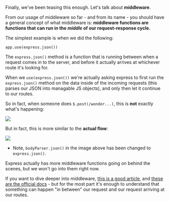 
Finally, we've been teasing this enough. Let's talk about **middleware**.

  

From our usage of middleware so far - and from its name - you should have a general concept of what middleware is: **middleware functions are functions that can run in the _middle_ of our request-response cycle.**

  

The simplest example is when we did the following:
```
app.use(express.json())
```

The `express.json()` method is a function that is running between when a request comes in to the server, and before it actually arrives at whichever route it's looking for.

  

When we `use(express.json())` we're actually asking express to first run the `express.json()` method on the data inside of the incoming requests (this parses our JSON into managable JS objects), and only then let it continue to our routes.

  

So in fact, when someone does `$.post(/wonder...)`, this is **not** exactly what's happening:

  

![](https://s3-us-west-2.amazonaws.com/learn-app/lesson-images/middleware-wrong-flow.PNG)

But in fact, this is more similar to the **actual flow**:

![](https://s3-us-west-2.amazonaws.com/learn-app/lesson-images/middleware-correct-flow.PNG)

* Note, `bodyParser.json()` in the image above has been changed to `express.json()`.

  

Express actually has more middleware functions going on behind the scenes, but we won't go into them right now.

  

If you want to dive deeper into middleware, [this is a good article](https://medium.com/@agoiabeladeyemi/a-simple-explanation-of-express-middleware-c68ea839f498), and [these are the official docs](https://expressjs.com/en/guide/using-middleware.html) - but for the most part it's enough to understand that something can happen "in between" our request and our request arriving at our routes.